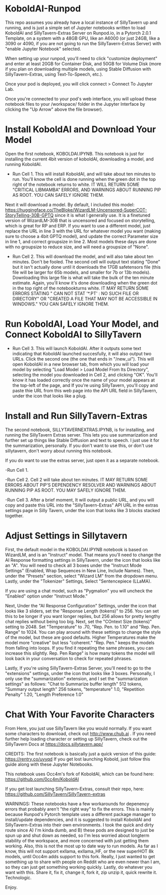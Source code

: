 # KoboldAI-Runpod
This repo assumes you already have a local instance of SillyTavern up and running, and is just a simple set of Jupyter notebooks written to load KoboldAI and SillyTavern-Extras Server on Runpod.io, in a Pytorch 2.0.1 Template, on a system with a 48GB GPU, like an A6000 (or just 24GB, like a 3090 or 4090, if you are not going to run the SillyTavern-Extras Server) with "enable Jupyter Notebook" selected.

When setting up your runpod, you'll need to click "customize deployment" and enter at least 20GB for Container Disk, and 50GB for Volume Disk (more if you plan on downloading multiple models, using Stable Diffusion with SillyTavern-Extras, using Text-To-Speech, etc.).

Once your pod is deployed, you will click connect > Connect To Jupyter Lab. 

Once you're connected to your pod's web interface, you will upload these notebook files to your /workspace/ folder in the Jupyter Interface by clicking the "Up Arrow" above the file browser).

# Install KoboldAI and Download Your Model
Open the first notebook, KOBOLDAI.IPYNB. This notebook is just for installing the current 4bit version of koboldAI, downloading a model, and running KoboldAI.
- Run Cell 1. This will install KoboldAI, and will take about ten minutes to run. You'll know the cell is done running when the green dot in the top right of the notebook returns to white. IT WILL RETURN SOME "CRITICAL LIBMAMBA" ERRORS, AND WARNINGS ABOUT RUNNING PIP AS ROOT. YOU CAN SAFELY IGNORE THEM.

Next it will download a model. By default, I included this model: https://huggingface.co/TheBloke/WizardLM-Uncensored-SuperCOT-StoryTelling-30B-GPTQ since it is what I generally use. It is a finetuned version of WizardLM-30B that is uncensored and focused on storytelling, which is great for RP and ERP.
If you want to use a different model, just replace the URL in line 3 with the URL for whatever model you want (making sure to choose a 4bit GPTQ model), and update the correct Parameter size in line 1, and correct groupsize in line 2. Most models these days are done with no groupsize to reduce size, and will need a groupsize of "None".

- Run Cell 2. This will download the model, and will also take about ten minutes. Don't be fooled. The second cell will output text stating "Done" but it isn't actually done until it downloads the 17GB safetensors file (this file will be larger for 65b models, and smaller for 7b or 13b models). Downloading this large file is what will take the bulk of the ten minute estimate. Again, you'll know it's done downloading when the green dot in the top right of the notebookturns white. IT MAY RETURN SOME ERRORS STATING " CAN NOT STAT '*.PT' : NO SUCH FILE OR DIRECTORY" OR "CREATED A FILE THAT MAY NOT BE ACCESSIBLE IN WINDOWS." YOU CAN SAFELY IGNORE THEM.

# Run KoboldAI, Load Your Model, and Connect KoboldAI to SillyTavern
- Run Cell 3. This will launch KoboldAI. After it outputs some text indicating that KoboldAI launched succesfully, it will also output two URLs. Click the second one (the one that ends in "/new_ui"). This will open KoboldAI in a new browser tab, from which you will  load your model by selecting "Load Model > Load Model From Its Directory", selecting the model you downloaded in Cell 2, and clicking "OK". You'll know it has loaded correctly once the name of your model appears at the top-left of the page, and If you're using SillyTavern, you'll copy and paste thie URL from this web page into the API URL field in SillyTavern, under the icon that looks like a plug.

# Install and Run SillyTavern-Extras
The second notebook, SILLYTAVERNEXTRAS.IPYNB, is for installing, and running the SillyTavern Extras server. This lets you use summarization and further set up things like Stable Diffusion and text to speech. I just use it for the summarization, personally. If you don't want to use this, or don't use sillytavern, don't worry about running this notebook.

If you do want to use the extras server, just open it as a separate notebook.

-Run Cell 1.

-Run Cell 2. Cell 2 will take about ten minutes. IT MAY RETURN SOME ERRORS ABOUT PIP'S DEPENDENCY RESOLVER AND WARNINGS ABOUT RUNNING PIP AS ROOT. YOU MAY SAFELY IGNORE THEM.
 

-Run Cell 3. After a brief moment, It will output a public URL, and you will copy and paste this URL into the "SillyTavern-Extras" API URL in the extras settings page in Silly Tavern, under the icon that looks like 3 blocks stacked together.

# Adjust Settings in Sillytavern
First, the default model in the KOBOLDAI.IPYNB notebook is based on WizardLM, and is an "Instruct" model. That means you'll need to change the AI Response formatting settings in SillyTavern, under the icon that looks like an "A". You will need to check all 3 boxes under the "Instruct Mode Settings" (Enabled, Wrap Sequences in New Line, Include Names). Then, under the "Presets" section, select "Wizard LM" from the dropdown menu. Lastly, under the "Tokenizer" Settings, Select "Sentencepiece (LLaMA). 

If you are using a chat model, such as "Pygmalion" you will uncheck the "Enabled" option under "Instruct Mode."

Next, Under the "AI Response Configuration" Settings, under the icon that looks like 3 sliders, set the "Response Length (tokens)" to 256. You can set this to be longer if you want longer replies, but 256 allows for pretty lengthy chat replies without being too big. Next, set the "COntext Size (tokens)" setting to 2048. Set "Temperature" to .70, "Rep. Pen. to 1.10" and "Rep. Pen. Range" to 1024. You can play around with these settings to change the style of the model, but these are good defaults. Higher Temperatures make the model more "creative" but less "coherent." "Rep. Pen." keeps the models from falling into loops. If you find it repeating the same phrases, you can increase this slightly. Rep. Pen Range" is how many tokens the model will look back in your conversation to check for repeated phrases.

Lastly, If you're using SillyTavern-Extras Server, you'll need to go to the "extensions" settings, under the icon that looks like 3 boxes. Personally, I only use the "summarization" extension, and I set the "summarization settings" as follows: "Chat to Summarize buffer length" 512 tokens, "Summary output length" 256 tokens, "temperature" 1.0, "Repetition Penalty" 1.20, "Length Preference 1.0"

# Chat With Your Favorite Characters

From Here, you just use SillyTavern like you would normally. If you want some characters to download, check out http://www.chub.ai . If you need further help loading character or setting up SillyTavern, check out the SillyTavern Docs at https://docs.sillytavern.app/

CREDITS: The first notebook is basically just a quick version of this guide:
https://rentry.co/uvyqd
If you get lost launching Kobold, just follow this guide along with these Jupyter Notebooks.

This notebook uses Occ4m's fork of KoboldAI, which can be found here:
https://github.com/0cc4m/KoboldAI

If you get lost launching SillyTavern-Extras, consult their repo, here:
https://github.com/SillyTavern/SillyTavern-extras

WARNINGS: These notebooks have a few workarounds for depenency errors that probably aren't "the right way" to fix the errors. This is mainly because Runpod's Pytorch template uses a different package manager to install/update dependencies, and it is suggested to install KoboldAI and SillyTavern-Extras into their own environments. I took the quick and dirty route since A) I'm kinda dumb, and B) these pods are designed to just be spun up and shut down as needed, so I'm less worried about longterm stability of the workspace, and more concerned with just getting them working. Also, this is not the most up to date way to run models. As far as I know, this will not support exllama, exllama_HF, or the new superHOT 8k models, until Occ4m adds support to this fork. Really, I just wanted to get something up to share with people on Reddit who are even newer than I am, so they can just get something working quickly. Lastly, do whatever you want with this. Share it, fix it, change it, fork it, zip unzip it, quick rewrite it. Technologic.

Enjoy.
